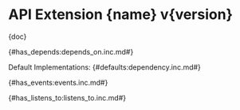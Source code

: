 # API Extension {name} v{version}

{doc}

{#has_depends:depends_on.inc.md#}

Default Implementations:
{#defaults:dependency.inc.md#}

{#has_events:events.inc.md#}

{#has_listens_to:listens_to.inc.md#}
